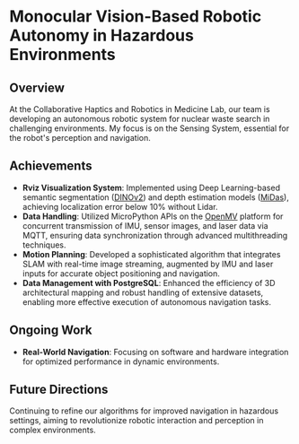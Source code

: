 # Monocular Vision-Based Robotic Autonomy in Hazardous Environments

## Overview
At the Collaborative Haptics and Robotics in Medicine Lab, our team is developing an autonomous robotic system for nuclear waste search in challenging environments. My focus is on the Sensing System, essential for the robot's perception and navigation.

## Achievements
- **Rviz Visualization System**: Implemented using Deep Learning-based semantic segmentation ([DINOv2](https://github.com/isl-org/ZoeDepth)) and depth estimation models ([MiDas](https://github.com/isl-org/MiDaS)), achieving localization error below 10% without Lidar.
- **Data Handling**: Utilized MicroPython APIs on the [OpenMV](https://openmv.io/) platform for concurrent transmission of IMU, sensor images, and laser data via MQTT, ensuring data synchronization through advanced multithreading techniques.
- **Motion Planning**: Developed a sophisticated algorithm that integrates SLAM with real-time image streaming, augmented by IMU and laser inputs for accurate object positioning and navigation.
- **Data Management with PostgreSQL**: Enhanced the efficiency of 3D architectural mapping and robust handling of extensive datasets, enabling more effective execution of autonomous navigation tasks.

## Ongoing Work
- **Real-World Navigation**: Focusing on software and hardware integration for optimized performance in dynamic environments.

## Future Directions
Continuing to refine our algorithms for improved navigation in hazardous settings, aiming to revolutionize robotic interaction and perception in complex environments.

